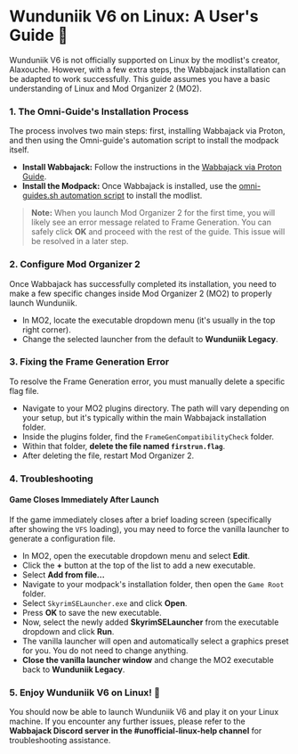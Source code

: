 # Wunduniik V6 on Linux: A User's Guide 🐧

Wunduniik V6 is not officially supported on Linux by the modlist's creator, Alaxouche. However, with a few extra steps, the Wabbajack installation can be adapted to work successfully. This guide assumes you have a basic understanding of Linux and Mod Organizer 2 (MO2).

### 1. The Omni-Guide's Installation Process

The process involves two main steps: first, installing Wabbajack via Proton, and then using the Omni-guide's automation script to install the modpack itself.

* **Install Wabbajack:** Follow the instructions in the [Wabbajack via Proton Guide](https://github.com/Omni-guides/Wabbajack-Modlist-Linux/wiki/Wabbajack-via-Proton).
* **Install the Modpack:** Once Wabbajack is installed, use the [omni-guides.sh automation script](https://github.com/Omni-guides/Wabbajack-Modlist-Linux/wiki/Using-the-omni%E2%80%90guides.sh-Automation-Script) to install the modlist.

> **Note:** When you launch Mod Organizer 2 for the first time, you will likely see an error message related to Frame Generation. You can safely click **OK** and proceed with the rest of the guide. This issue will be resolved in a later step.

### 2. Configure Mod Organizer 2

Once Wabbajack has successfully completed its installation, you need to make a few specific changes inside Mod Organizer 2 (MO2) to properly launch Wunduniik.

* In MO2, locate the executable dropdown menu (it's usually in the top right corner).
* Change the selected launcher from the default to **Wunduniik Legacy**.

### 3. Fixing the Frame Generation Error

To resolve the Frame Generation error, you must manually delete a specific flag file.

* Navigate to your MO2 plugins directory. The path will vary depending on your setup, but it's typically within the main Wabbajack installation folder.
* Inside the plugins folder, find the `FrameGenCompatibilityCheck` folder.
* Within that folder, **delete the file named `firstrun.flag`**.
* After deleting the file, restart Mod Organizer 2.

### 4. Troubleshooting

#### Game Closes Immediately After Launch

If the game immediately closes after a brief loading screen (specifically after showing the `VFS` loading), you may need to force the vanilla launcher to generate a configuration file.

* In MO2, open the executable dropdown menu and select **Edit**.
* Click the **+** button at the top of the list to add a new executable.
* Select **Add from file...**
* Navigate to your modpack's installation folder, then open the `Game Root` folder.
* Select `SkyrimSELauncher.exe` and click **Open**.
* Press **OK** to save the new executable.
* Now, select the newly added **SkyrimSELauncher** from the executable dropdown and click **Run**.
* The vanilla launcher will open and automatically select a graphics preset for you. You do not need to change anything.
* **Close the vanilla launcher window** and change the MO2 executable back to **Wunduniik Legacy**.

### 5. Enjoy Wunduniik V6 on Linux! 🎉

You should now be able to launch Wunduniik V6 and play it on your Linux machine. If you encounter any further issues, please refer to the **Wabbajack Discord server in the #unofficial-linux-help channel** for troubleshooting assistance.

